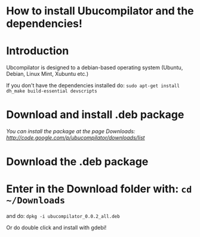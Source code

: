 # How to install Ubucompilator and the dependencies! #

# Introduction #

Ubcompilator is designed to a debian-based operating system (Ubuntu, Debian, Linux Mint, Xubuntu etc.)

If you don't have the dependencies installed do: `sudo apt-get install dh_make build-essential devscripts `

# Download and install .deb package #
_You can install the package at the page Downloads: http://code.google.com/p/ubucompilator/downloads/list_


# Download the .deb package

# Enter in the Download folder with: `cd ~/Downloads`

and do:  `dpkg -i ubucompilator_0.0.2_all.deb`

Or do double click and install with gdebi!
